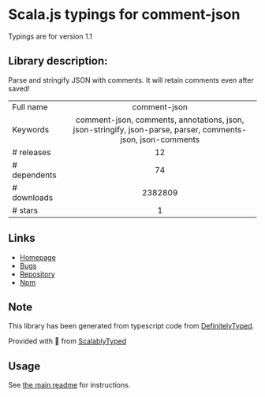 
# Scala.js typings for comment-json

Typings are for version 1.1

## Library description:
Parse and stringify JSON with comments. It will retain comments even after saved!

|                    |                 |
| ------------------ | :-------------: |
| Full name          | comment-json |
| Keywords           | comment-json, comments, annotations, json, json-stringify, json-parse, parser, comments-json, json-comments |
| # releases         | 12 |
| # dependents       | 74 |
| # downloads        | 2382809 |
| # stars            | 1 |

## Links
- [Homepage](https://github.com/kaelzhang/node-comment-json#readme)
- [Bugs](https://github.com/kaelzhang/node-comment-json/issues)
- [Repository](https://github.com/kaelzhang/node-comment-json)
- [Npm](https://www.npmjs.com/package/comment-json)
    


## Note
This library has been generated from typescript code from [DefinitelyTyped](https://definitelytyped.org).

Provided with :purple_heart: from [ScalablyTyped](https://github.com/oyvindberg/ScalablyTyped)

## Usage
See [the main readme](../../readme.md) for instructions.



